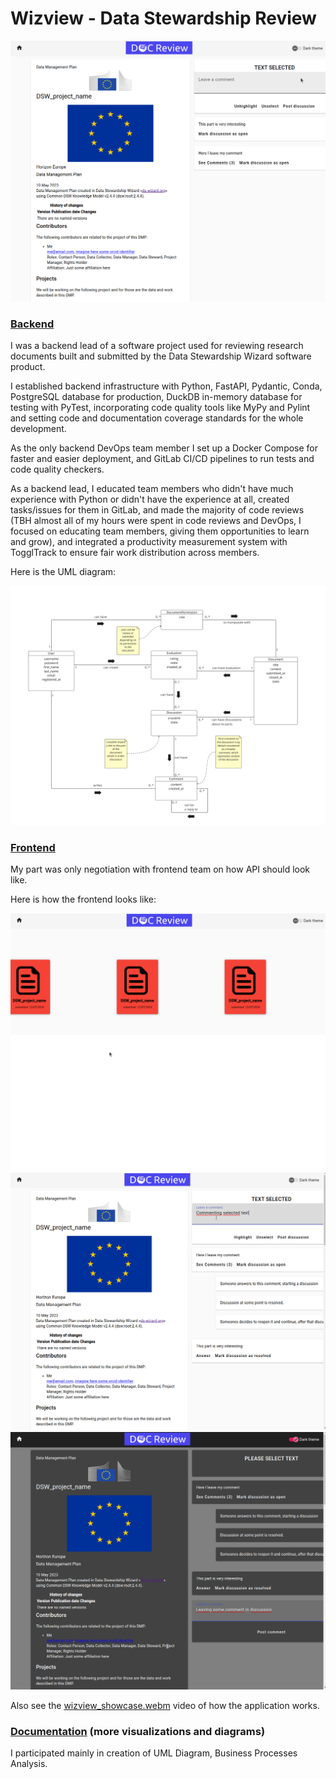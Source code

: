 # Wizview - Data Stewardship Review

![](Documentation/images/frontend/img.png)

### [Backend](Backend)

I was a backend lead of a software project used for reviewing research documents built and submitted by the Data Stewardship Wizard software product.

I established backend infrastructure with Python, FastAPI, Pydantic, Conda, PostgreSQL database for production, DuckDB in-memory database for testing with PyTest, incorporating code quality tools like MyPy and Pylint and setting code and documentation coverage standards for the whole development.

As the only backend DevOps team member I set up a Docker Compose for faster and easier deployment, and GitLab CI/CD pipelines to run tests and code quality checkers.

As a backend lead, I educated team members who didn't have much experience with Python or didn't have the experience at all, created tasks/issues for them in GitLab, and made the majority of code reviews (TBH almost all of my hours were spent in code reviews and DevOps, I focused on educating team members, giving them opportunities to learn and grow), and integrated a productivity measurement system with TogglTrack to ensure fair work distribution across members.

Here is the UML diagram:

![](Documentation/images/uml.png)

### [Frontend](Frontend)
My part was only negotiation with frontend team on how API should look like.


Here is how the frontend looks like:

![img_1.png](Documentation/images/frontend/img_1.png)
![img_2.png](Documentation/images/frontend/img_2.png)
![img_3.png](Documentation/images/frontend/img_3.png)

Also see the [wizview_showcase.webm](Documentation%2Fwizview_showcase.webm) video of how the application works.

### [Documentation](Wizview/Documentation) (more visualizations and diagrams)

I participated mainly in creation of UML Diagram, Business Processes Analysis.